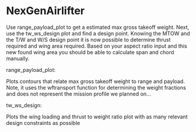 NexGenAirlifter
===============

Use range_payload_plot to get a estimated max gross takeoff weight.  Next, use the tw_ws_design plot and find a design point.  Knowing the MTOW and the T/W and W/S design point it is now possible to determine thrust required and wing area required.  Based on your aspect ratio input and this new found wing area you should be able to calculate span and chord manually.

range_payload_plot:

Plots contours that relate max gross takeoff weight to range and payload.  Note, it uses the wftransport function for determining the weight fractions and does not represent the mission profile we planned on...

tw_ws_design:

Plots the wing loading and thrust to weight ratio plot with as many relevant design constraints as possible
